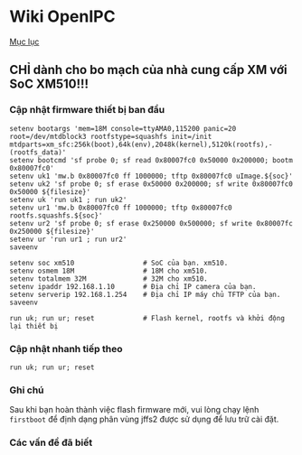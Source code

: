 # Wiki OpenIPC
[Mục lục](../README.md)

**CHỈ** dành cho bo mạch của nhà cung cấp XM với SoC XM510!!!
-------------------------------------------

### Cập nhật firmware thiết bị ban đầu

```
setenv bootargs 'mem=18M console=ttyAMA0,115200 panic=20 root=/dev/mtdblock3 rootfstype=squashfs init=/init mtdparts=xm_sfc:256k(boot),64k(env),2048k(kernel),5120k(rootfs),-(rootfs_data)'
setenv bootcmd 'sf probe 0; sf read 0x80007fc0 0x50000 0x200000; bootm 0x80007fc0'
setenv uk1 'mw.b 0x80007fc0 ff 1000000; tftp 0x80007fc0 uImage.${soc}'
setenv uk2 'sf probe 0; sf erase 0x50000 0x200000; sf write 0x80007fc0 0x50000 ${filesize}'
setenv uk 'run uk1 ; run uk2'
setenv ur1 'mw.b 0x80007fc0 ff 1000000; tftp 0x80007fc0 rootfs.squashfs.${soc}'
setenv ur2 'sf probe 0; sf erase 0x250000 0x500000; sf write 0x80007fc 0x250000 ${filesize}'
setenv ur 'run ur1 ; run ur2'
saveenv

setenv soc xm510                 # SoC của bạn. xm510.
setenv osmem 18M                 # 18M cho xm510.
setenv totalmem 32M              # 32M cho xm510.
setenv ipaddr 192.168.1.10       # Địa chỉ IP camera của bạn.
setenv serverip 192.168.1.254    # Địa chỉ IP máy chủ TFTP của bạn.
saveenv

run uk; run ur; reset            # Flash kernel, rootfs và khởi động lại thiết bị
```

### Cập nhật nhanh tiếp theo

```
run uk; run ur; reset
```

### Ghi chú

Sau khi bạn hoàn thành việc flash firmware mới, vui lòng chạy lệnh `firstboot`
để định dạng phân vùng jffs2 được sử dụng để lưu trữ cài đặt.

### Các vấn đề đã biết





